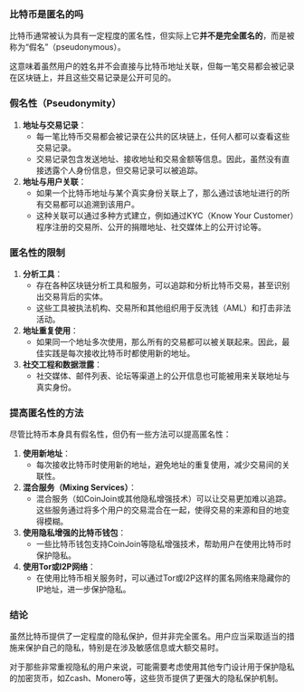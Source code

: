 ### 比特币是匿名的吗

比特币通常被认为具有一定程度的匿名性，但实际上它**并不是完全匿名的**，而是被称为“假名”（pseudonymous）。

这意味着虽然用户的姓名并不会直接与比特币地址关联，但每一笔交易都会被记录在区块链上，并且这些交易记录是公开可见的。

### 假名性（Pseudonymity）

1. **地址与交易记录**：
    - 每一笔比特币交易都会被记录在公共的区块链上，任何人都可以查看这些交易记录。
    - 交易记录包含发送地址、接收地址和交易金额等信息。因此，虽然没有直接透露个人身份信息，但交易记录可以被追踪。
2. **地址与用户关联**：
    - 如果一个比特币地址与某个真实身份关联上了，那么通过该地址进行的所有交易都可以追溯到该用户。
    - 这种关联可以通过多种方式建立，例如通过KYC（Know Your Customer）程序注册的交易所、公开的捐赠地址、社交媒体上的公开讨论等。

### 匿名性的限制

1. **分析工具**：
    - 存在各种区块链分析工具和服务，可以追踪和分析比特币交易，甚至识别出交易背后的实体。
    - 这些工具被执法机构、交易所和其他组织用于反洗钱（AML）和打击非法活动。
2. **地址重复使用**：
    - 如果同一个地址多次使用，那么所有的交易都可以被关联起来。因此，最佳实践是每次接收比特币时都使用新的地址。
3. **社交工程和数据泄露**：
    - 社交媒体、邮件列表、论坛等渠道上的公开信息也可能被用来关联地址与真实身份。

### 提高匿名性的方法

尽管比特币本身具有假名性，但仍有一些方法可以提高匿名性：

1. **使用新地址**：
    - 每次接收比特币时使用新的地址，避免地址的重复使用，减少交易间的关联性。
2. **混合服务（Mixing Services）**：
    - 混合服务（如CoinJoin或其他隐私增强技术）可以让交易更加难以追踪。这些服务通过将多个用户的交易混合在一起，使得交易的来源和目的地变得模糊。
3. **使用隐私增强的比特币钱包**：
    - 一些比特币钱包支持CoinJoin等隐私增强技术，帮助用户在使用比特币时保护隐私。
4. **使用Tor或I2P网络**：
    - 在使用比特币相关服务时，可以通过Tor或I2P这样的匿名网络来隐藏你的IP地址，进一步保护隐私。

### 结论

虽然比特币提供了一定程度的隐私保护，但并非完全匿名。用户应当采取适当的措施来保护自己的隐私，特别是在涉及敏感信息或大额交易时。

对于那些非常重视隐私的用户来说，可能需要考虑使用其他专门设计用于保护隐私的加密货币，如Zcash、Monero等，这些货币提供了更强大的隐私保护机制。